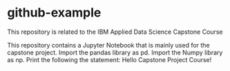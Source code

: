 # github-example
This repository is related to the IBM Applied Data Science Capstone Course

This repository contains a Jupyter Notebook that is mainly used for the capstone project.
Import the pandas library as pd.
Import the Numpy library as np.
Print the following the statement: Hello Capstone Project Course!
